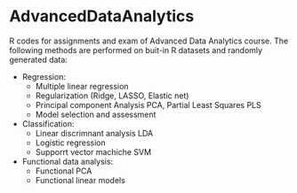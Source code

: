 # AdvancedDataAnalytics
 
R codes for assignments and exam of Advanced Data Analytics course. The following methods are performed on buit-in R datasets and randomly generated data:

- Regression:
   - Multiple linear regression
   - Regularization (Ridge, LASSO, Elastic net)
   - Principal component Analysis PCA, Partial Least Squares PLS
   - Model selection and assessment
- Classification:
   - Linear discrimnant analysis LDA
   - Logistic regression
   - Supporrt vector machiche SVM
- Functional data analysis:
   - Functional PCA
   - Functional linear models
